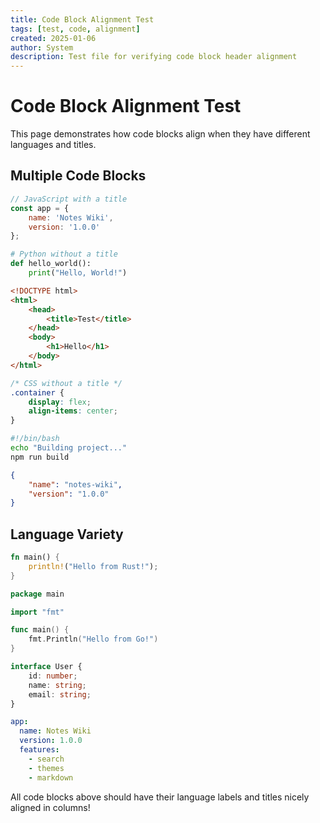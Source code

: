```yaml
---
title: Code Block Alignment Test
tags: [test, code, alignment]
created: 2025-01-06
author: System
description: Test file for verifying code block header alignment
---
```


# Code Block Alignment Test

This page demonstrates how code blocks align when they have different languages and titles.

## Multiple Code Blocks

```javascript title:"Main Application Entry"
// JavaScript with a title
const app = {
    name: 'Notes Wiki',
    version: '1.0.0'
};
```

```python
# Python without a title
def hello_world():
    print("Hello, World!")
```

```html title:"Basic HTML Template"
<!DOCTYPE html>
<html>
    <head>
        <title>Test</title>
    </head>
    <body>
        <h1>Hello</h1>
    </body>
</html>
```

```css
/* CSS without a title */
.container {
    display: flex;
    align-items: center;
}
```

```bash title:"Build Script"
#!/bin/bash
echo "Building project..."
npm run build
```

```json title:"Package Configuration"
{
    "name": "notes-wiki",
    "version": "1.0.0"
}
```

## Language Variety

```rust title:"Rust Example"
fn main() {
    println!("Hello from Rust!");
}
```

```go
package main

import "fmt"

func main() {
    fmt.Println("Hello from Go!")
}
```

```typescript title:"TypeScript Interface"
interface User {
    id: number;
    name: string;
    email: string;
}
```

```yaml title:"Configuration File"
app:
  name: Notes Wiki
  version: 1.0.0
  features:
    - search
    - themes
    - markdown
```

All code blocks above should have their language labels and titles nicely aligned in columns!